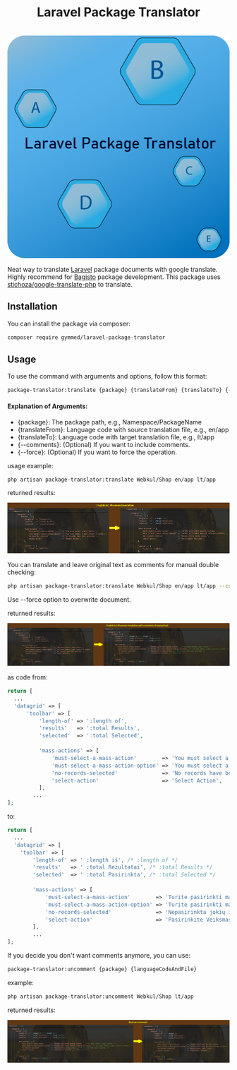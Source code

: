 <h1 align="center">
    Laravel Package Translator
</h1>
<br/>
<div align="center">
  <img src="./preview/images/PackageTranslator.png" alt="Laravel Package Translator Logo."/>
</div>

Neat way to translate [Laravel](https://github.com/laravel/laravel) package documents with google translate. Highly recommend for [Bagisto](https://github.com/bagisto/bagisto) package development.
This package uses [stichoza/google-translate-php](https://github.com/Stichoza/google-translate-php) to translate.

## Installation

You can install the package via composer:

```bash
composer require gymmed/laravel-package-translator
```

## Usage

To use the command with arguments and options, follow this format:

```bash
package-translator:translate {package} {translateFrom} {translateTo} {--comments} {--force}
```

#### Explanation of Arguments:

-   {package}: The package path, e.g., Namespace/PackageName
-   {translateFrom}: Language code with source translation file, e.g., en/app
-   {translateTo}: Language code with target translation file, e.g., lt/app
-   {--comments}: (Optional) If you want to include comments.
-   {--force}: (Optional) If you want to force the operation.

usage example:

```bash
php artisan package-translator:translate Webkul/Shop en/app lt/app
```

returned results:

<div align="center">
  <img src="./preview/images/EN-TO-LT.png" alt="Translation results."/>
</div>

You can translate and leave original text as comments for manual double checking:

```bash
php artisan package-translator:translate Webkul/Shop en/app lt/app --comments --force
```

Use --force option to overwrite document.

returned results:

<div align="center">
  <img src="./preview/images/EN-TO-LT-Comments.png" alt="Translation results with comments."/>
</div>

as code from:

```php
return [
  ...
  'datagrid' => [
      'toolbar' => [
          'length-of' => ':length of',
          'results'   => ':total Results',
          'selected'  => ':total Selected',

          'mass-actions' => [
              'must-select-a-mass-action'        => 'You must select a mass action.',
              'must-select-a-mass-action-option' => 'You must select a mass action\'s option.',
              'no-records-selected'              => 'No records have been selected.',
              'select-action'                    => 'Select Action',
          ],
        ...
];
```

to:

```php
return [
  ...
  'datagrid' => [
    'toolbar' => [
        'length-of' => ' :length iš', /* :length of */
        'results'   => ' :total Rezultatai', /* :total Results */
        'selected'  => ' :total Pasirinkta', /* :total Selected */

        'mass-actions' => [
            'must-select-a-mass-action'        => 'Turite pasirinkti masinį veiksmą.', /* You must select a mass action. */
            'must-select-a-mass-action-option' => 'Turite pasirinkti masinio veiksmo parinktį.', /* You must select a mass action\'s option. */
            'no-records-selected'              => 'Nepasirinkta jokių įrašų.', /* No records have been selected. */
            'select-action'                    => 'Pasirinkite Veiksmas', /* Select Action */
        ],
        ...
];
```

If you decide you don't want comments anymore, you can use:

```bash
package-translator:uncomment {package} {languageCodeAndFile}
```

example:

```bash
php artisan package-translator:uncomment Webkul/Shop lt/app
```

returned results:

<div align="center">
  <img src="./preview/images/EN-TO-LT-Uncomment.png" alt="Translation results with removed comments."/>
</div>

